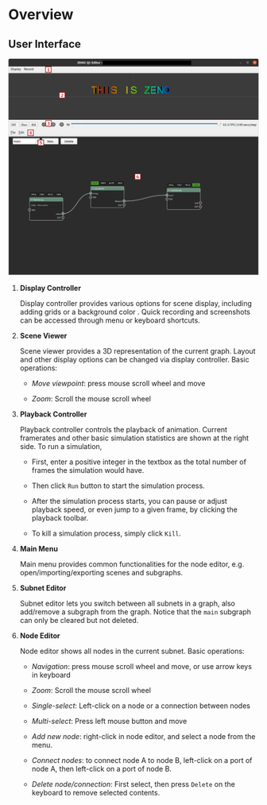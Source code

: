 # Overview

## User Interface

![User Interface](/images/quick_start/1-user-interface-01.png "1-user-interface-01.png")


1. **Display Controller**

    Display controller provides various options for scene display, including adding grids or a background color . Quick recording and screenshots can be accessed through menu or keyboard shortcuts.

2. **Scene Viewer**
   
    Scene viewer provides a 3D representation of the current graph. Layout and other display options can be changed via display controller. Basic operations:

    - *Move viewpoint*: press mouse scroll wheel and move
    
    - *Zoom*: Scroll the mouse scroll wheel

3. **Playback Controller**
   
    Playback controller controls the playback of animation. Current framerates and other basic simulation statistics are shown at the right side. To run a simulation, 
    
    -  First, enter a positive integer in the textbox as the total number of frames the simulation would have.

    - Then click `Run` button to start the simulation process. 
    
    - After the simulation process starts, you can pause or adjust playback speed, or even jump to a given frame, by clicking the playback toolbar. 
    
    - To kill a simulation process, simply click `Kill`. 

4. **Main Menu**
   
    Main menu provides common functionalities for the node editor, e.g. open/importing/exporting scenes and subgraphs.

5. **Subnet Editor**
   
    Subnet editor lets you switch between all subnets in a graph, also add/remove a subgraph from the graph. Notice that the `main` subgraph can only be cleared but not deleted.

6. **Node Editor**

    Node editor shows all nodes in the current subnet. Basic operations:

    - *Navigation*: press mouse scroll wheel and move, or use arrow keys in keyboard

    - *Zoom*: Scroll the mouse scroll wheel

    - *Single-select*: Left-click on a node or a connection between nodes

    - *Multi-select*: Press left mouse button and move

    - *Add new node*: right-click in node editor, and select a node from the menu.
  
    - *Connect nodes*: to connect node A to node B, left-click on a port of node A, then left-click on a port of node B.
    
    - *Delete node/connection*: First select, then press `Delete` on the keyboard to remove selected contents.

